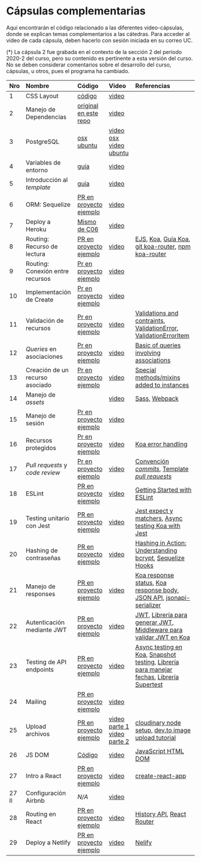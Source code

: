 # Cápsulas complementarias

Aquí encontrarán el código relacionado a las diferentes video-cápsulas, donde se explican temas complementarios a las cátedras. Para acceder al video de cada cápsula, deben hacerlo con sesión iniciada en su correo UC.

(*) La cápsula 2 fue grabada en el contexto de la sección 2 del periodo 2020-2 del curso, pero su contenido es pertinente a esta versión del curso. No se deben considerar comentarios sobre el desarrollo del curso, cápsulas, u otros, pues el programa ha cambiado.


| Nro  | Nombre                 | Código                        | Video                                         | Referencias |
| :--- | :--------------------- | :---------------------------- | :-------------------------------------------- | :---------- |
| 1    | CSS Layout             | [código](01-css-layout)       | [video](https://drive.google.com/file/d/1plZp3jonHUz1AvvkyA9TRKinDeKMm-zS/view?usp=sharing) |
| 2    | Manejo de Dependencias | [original](https://github.com/PUCIIC2513/2020-2/tree/edf043e593eab1469d7aef1ed3c7d515dfa353d5/Material/carrito) [en este repo](02-dependency-management) | [video](https://drive.google.com/file/d/1TWEB6RFTREVpwCyIimO4GOupobndRr-B/view?usp=sharing) |
| 3    | PostgreSQL             | [osx](03-postgresql/osx) [ubuntu](03-postgresql/ubuntu)| [video osx](https://drive.google.com/file/d/1UPyqIrCnCTU_5FubZ-xf-z3AgzYa27nN/view?usp=sharing) [video ubuntu](https://drive.google.com/file/d/1eJWm50bVQo_zTRr-3S4tPMxe2h3JFCfN/view?usp=sharing) |
| 4    | Variables de entorno   | [guía](04-env-variables)| [video](https://drive.google.com/file/d/1bhGGE95oK_4GLz_hBxGi7aCZ-X60fARF/view?usp=sharing) |
| 5    | Introducción al _template_ | [guía](05-course-template)| [video](https://drive.google.com/file/d/16Rt7R6lu46X86LPf6do-v6bjHbP9KhAL/view?usp=sharing) |
| 6    | ORM: Sequelize | [PR en proyecto ejemplo](https://github.com/IIC2513-2021-1/GudReads/pull/1)| [video](https://drive.google.com/file/d/1RyyKcPBDD61AGh8aFULFOkUj716xeMKj/view?usp=sharing) |
| 7    | Deploy a Heroku | [Mismo de C06](https://github.com/IIC2513-2021-1/GudReads/pull/1)| [video](https://drive.google.com/file/d/1rtUxr2MlvqYNR5LuKmFi4bCIASByz6qx/view?usp=sharing)  |
| 8    | Routing: Recurso de lectura | [PR en proyecto ejemplo](https://github.com/IIC2513-2021-1/GudReads/pull/2)| [video](https://drive.google.com/file/d/1IEbGFepbOLrrBLOX_fzAIEZnyWm74RM4/view?usp=sharing) | [EJS](https://ejs.co/#about), [Koa](https://koajs.com/), [Guía Koa](https://github.com/koajs/koa/blob/master/docs/guide.md), [git koa-router](https://github.com/ZijianHe/koa-router), [npm koa-router](https://www.npmjs.com/package/koa-router)|
| 9    | Routing: Conexión entre recursos | [Pr en proyecto ejemplo](https://github.com/IIC2513-2021-1/GudReads/pull/3) | [video](https://drive.google.com/file/d/1cnGF5UFapXaxytFVYrWnI08lmfKekD2E/view?usp=sharing)|
| 10    | Implementación de Create | [Pr en proyecto ejemplo](https://github.com/IIC2513-2021-1/GudReads/pull/4) | [video](https://drive.google.com/file/d/1fdi8dnrGSH5G0lVJYxq0wHUscSdLIIJ9/view?usp=sharing)|
| 11    | Validación de recursos | [Pr en proyecto ejemplo](https://github.com/IIC2513-2021-1/GudReads/pull/7) | [video](https://drive.google.com/file/d/1htodik2plUarPSh2Sl0DswJezoCbEbWw/view?usp=sharing)|[Validations and contraints](https://sequelize.org/master/manual/validations-and-constraints.html), [ValidationError](https://sequelize.org/master/class/lib/errors/validation-error.js~ValidationError.html), [ValidationErrorItem](https://sequelize.org/master/class/lib/errors/validation-error.js~ValidationErrorItem.html)
| 12    | _Queries_ en asociaciones | [Pr en proyecto ejemplo](https://github.com/IIC2513-2021-1/GudReads/pull/8) | [video](https://drive.google.com/file/d/1GH2P5zT_x3Ls5tHazQm2j0uTPD4bhviH/view?usp=sharing)| [Basic of queries involving associations](https://sequelize.org/master/manual/assocs.html#basics-of-queries-involving-associations)
| 13    | Creación de un recurso asociado | [Pr en proyecto ejemplo](https://github.com/IIC2513-2021-1/GudReads/pull/9) | [video](https://drive.google.com/file/d/1QTO9d4_Dw1nu47Rn0N_-p4hgTG2dySn3/view?usp=sharing)|[Special methods/mixins added to instances](https://sequelize.org/master/manual/assocs.html#special-methods-mixins-added-to-instances)
| 14    | Manejo de _assets_ | | [video](https://drive.google.com/file/d/1VspI7gu5zgn3Ajxs5VN48wqzjfJk52Rm/view?usp=sharing)|[Sass](https://sass-lang.com/guide), [Webpack](https://webpack.js.org/)
| 15    | Manejo de sesión | [Pr en proyecto ejemplo](https://github.com/IIC2513-2021-1/GudReads/pull/10) | [video](https://drive.google.com/file/d/1qSCx92nXNn9r-TOB5azdqTY5H83luiNW/view?usp=sharing)|
| 16    | Recursos protegidos | [Pr en proyecto ejemplo](https://github.com/IIC2513-2021-1/GudReads/pull/11) | [video](https://drive.google.com/file/d/1nrCILzgcykdirO-2DwFJOhS8F_7q7Nbc/view?usp=sharing)|[Koa error handling](https://github.com/koajs/koa/wiki/Error-Handling)
| 17    | _Pull requests_ y _code review_ | [Pr en proyecto ejemplo](https://github.com/IIC2513-2021-1/GudReads/pull/16) | [video](https://drive.google.com/file/d/111socBZ8wgiegTS5hx770TxtvHnJ9i1S/view?usp=sharing)|[Convención _commits_](https://la-guia.platan.us/herramientas/git), [Template _pull requests_](https://docs.github.com/es/communities/using-templates-to-encourage-useful-issues-and-pull-requests/creating-a-pull-request-template-for-your-repository)
| 18    | ESLint | [PR en proyecto ejemplo](https://github.com/IIC2513-2021-1/GudReads/pull/18) | [video](https://drive.google.com/file/d/16GP41o_petUnexxiolCEwN0mk3vUyrFi/view?usp=sharing)|[Getting Started with ESLint](https://eslint.org/docs/user-guide/getting-started)
| 19    | Testing unitario con Jest | [PR en proyecto ejemplo](https://github.com/IIC2513-2021-1/GudReads/pull/20) | [video](https://drive.google.com/file/d/1OkvMJQuVs4BO37rG6szPaf3mvRalU6Sc/view?usp=sharing)|[Jest expect y matchers](https://jestjs.io/docs/expect), [Async testing Koa with Jest](https://hackernoon.com/async-testing-koa-with-jest-1b6e84521b71)
| 20    | Hashing de contraseñas | [PR en proyecto ejemplo](https://github.com/IIC2513-2021-1/GudReads/pull/21) | [video](https://drive.google.com/file/d/1V56dlS8onSFVkAtbTQlbiRKjxLNc2w2I/view?usp=sharing)|[Hashing in Action: Understanding bcrypt](https://auth0.com/blog/hashing-in-action-understanding-bcrypt/), [Sequelize Hooks](https://sequelize.org/master/manual/hooks.html)
| 21    | Manejo de responses | [PR en proyecto ejemplo](https://github.com/IIC2513-2021-1/GudReads/pull/23) | [video](https://drive.google.com/file/d/1M1G2xfG7n25n53YLzMesZSvkX2Dg5vLG/view?usp=sharing)|[Koa response status](https://koajs.com/#response-status), [Koa response body](https://koajs.com/#response-body), [JSON API](https://jsonapi.org/), [jsonapi-serializer](https://github.com/SeyZ/jsonapi-serializer)
| 22    | Autenticación mediante JWT | [PR en proyecto ejemplo](https://github.com/IIC2513-2021-1/GudReads/pull/25) | [video](https://drive.google.com/file/d/1JPvNg3DfuCsiYOYxY73vzuP5ZfUpCur8/view?usp=sharing) | [JWT](https://jwt.io/), [Librería para generar JWT](https://www.npmjs.com/package/jsonwebtoken), [Middleware para validar JWT en Koa](https://www.npmjs.com/package/koa-jwt)
| 23    | Testing de API endpoints | [PR en proyecto ejemplo](https://github.com/IIC2513-2021-1/GudReads/pull/26) | [video](https://drive.google.com/file/d/1ZhTL6jmujj6d4Izq7HJOI-yxmqin-xnw/view?usp=sharing) | [Async testing en Koa](https://hackernoon.com/async-testing-koa-with-jest-1b6e84521b71), [Snapshot testing](https://daveceddia.com/snapshot-testing-apis-with-jest/), [Librería para manejar fechas](https://www.npmjs.com/package/date-fns), [Librería Supertest](https://www.npmjs.com/package/supertest)
| 24    | Mailing | [PR en proyecto ejemplo](https://github.com/IIC2513-2021-1/GudReads/pull/30) | [video](https://drive.google.com/file/d/1XY_boAxQLS5q24_rmho5nmHnn7glLCIw/view?usp=sharing) | 
| 25    | Upload archivos | [PR en proyecto ejemplo](https://github.com/IIC2513-2021-1/GudReads/pull/31) | [video parte 1](https://drive.google.com/file/d/1Gp1Eta2v7zHC3ivkpPhiM29FWQ4Axl84/view?usp=sharing) [video parte 2](https://drive.google.com/file/d/1MTDzVwOiLECvchVZl8LWdbTbAcZGq0_j/view?usp=sharing)| [cloudinary node setup](https://cloudinary.com/documentation/node_integration), [dev.to image upload tutorial](https://dev.to/ebereplenty/image-upload-to-cloudinary-with-nodejs-and-dotenv-4fen)
| 26    | JS DOM | [Código](https://github.com/IIC2513-2021-1/projects/tree/main/Capsulas/26-JS%20DOM) | [video](https://drive.google.com/file/d/10jGX1ZuzcPFftflBVOrv5qsa9QgHSivF/view?usp=sharing) | [JavaScript HTML DOM](https://www.w3schools.com/js/js_htmldom.asp) | 
| 27    | Intro a React | [PR en proyecto ejemplo](https://github.com/IIC2513-2021-1/GudReads-front/pull/4) | [video](https://drive.google.com/file/d/18uSQ4w-voU2uEKKlJpw95dWn2nUAZpEH/view?usp=sharing) | [create-react-app](https://es.reactjs.org/docs/create-a-new-react-app.html)
| 27 II | Configuración Airbnb | _N/A_ | [video](https://drive.google.com/file/d/1bO_uZrTIXOXGh4eh0yc2WLuoLSF22Sme/view?usp=sharing) |
| 28    | Routing en React | [PR en proyecto ejemplo](https://github.com/IIC2513-2021-1/GudReads-front/pull/5) | [video](https://drive.google.com/file/d/1vjRWWyeDwjyUqWHbj97cEGpsn800YqE7/view?usp=sharing) | [History API](https://developer.mozilla.org/es/docs/Web/API/History_API), [React Router](https://reactrouter.com/web/guides/quick-start)
| 29    | Deploy a Netlify | [PR en proyecto ejemplo](https://github.com/IIC2513-2021-1/GudReads-front/pull/7) | [video](https://drive.google.com/file/d/1GXZwGXS4e9iePgDeQpi8ZENHOUjC35sf/view?usp=sharing) | [Nelify](https://www.netlify.com/)

